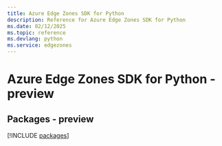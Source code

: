 ```yaml
---
title: Azure Edge Zones SDK for Python
description: Reference for Azure Edge Zones SDK for Python
ms.date: 02/12/2025
ms.topic: reference
ms.devlang: python
ms.service: edgezones
---
```

# Azure Edge Zones SDK for Python - preview
## Packages - preview
[!INCLUDE [packages](edge-zones-index.md)]